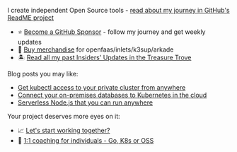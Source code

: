 I create independent Open Source tools - [read about my journey in GitHub's ReadME project](https://github.com/readme/alex-ellis)

* ⭐️ [Become a GitHub Sponsor](https://github.com/sponsors/alexellis) - follow my journey and get weekly updates
* 👕 [Buy merchandise](https://store.openfaas.com/collections) for openfaas/inlets/k3sup/arkade
* 🏝️ [Read all my past Insiders' Updates in the Treasure Trove](https://faasd.exit.openfaas.pro/function/trove/)

Blog posts you may like:

* [Get kubectl access to your private cluster from anywhere](https://blog.alexellis.io/get-private-kubectl-access-anywhere/)
* [Connect your on-premises databases to Kubernetes in the cloud](https://inlets.dev/blog/2020/11/06/hybrid-cloud-with-inlets.html)
* [Serverless Node.js that you can run anywhere](https://www.openfaas.com/blog/serverless-nodejs/)

Your project deserves more eyes on it:

* 📈 [Let's start working together?](https://www.alexellis.io/)
* 👔 [1:1 coaching for individuals - Go, K8s or OSS](https://calendly.com/alexellis/1-1-discounted-coaching)
